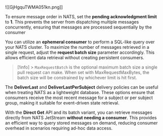 ![[GjHgquTWMA051kn.png]]

To ensure message order in NATS, set the **pending acknowledgment limit** to **1**. This prevents the server from dispatching multiple messages concurrently, ensuring that messages are processed sequentially by the consumer

You can utilize an **ephemeral consumer** to perform a SQL-like query over your NATS cluster. To maximize the number of messages retrieved in a single request, adjust the **request batch size** parameter accordingly. This allows efficient data retrieval without creating persistent consumers.

> [!info] > `MaxRequestBatch` is the optional maximum batch size a single pull request can make.
> When set with MaxRequestMaxBytes, the batch size will be constrained by whichever limit is hit first.

The **DeliverLast** and **DeliverLastPerSubject** delivery policies can be useful when treating NATS as a lightweight database. These options ensure that consumers receive the most recent message for a subject or per subject group, making it suitable for event-driven state retrieval.

With the **Direct Get** API and its batch variant, you can retrieve messages directly from NATS JetStream **without needing a consumer**. This provides an efficient way to query stored messages on demand, reducing consumer overhead in scenarios requiring ad-hoc data access.

